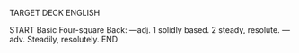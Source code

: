 TARGET DECK
ENGLISH

START
Basic
Four-square
Back: —adj. 1 solidly based. 2 steady, resolute. —adv. Steadily, resolutely.
END

